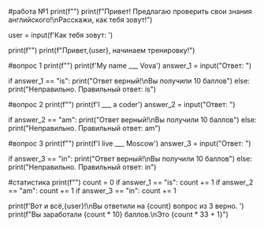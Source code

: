 #работа №1
print(f"")
print(f"Привет! Предлагаю проверить свои знания английского!\nРасскажи, как тебя зовут!")

user = input(f'Как тебя зовут: ')

print(f"")
print(f"Привет,{user}, начинаем тренировку!")

#вопрос 1
print(f"")
print(f'My name ___ Vova')
answer_1 = input("Ответ: ")

if answer_1 == "is":
    print("Ответ верный!\nВы получили 10 баллов")
else:
    print("Неправильно. Правильный ответ: is")

#вопрос 2
print(f"")
print(f'I ___ a coder')
answer_2 = input("Ответ: ")

if answer_2 == "am":
    print("Ответ верный!\nВы получили 10 баллов")
else:
    print("Неправильно. Правильный ответ: am")

#вопрос 3
print(f"")
print(f'I live ___ Moscow')
answer_3 = input("Ответ: ")

if answer_3 == "in":
    print("Ответ верный!\nВы получили 10 баллов")
else:
    print("Неправильно. Правильный ответ: in")

#статистика
print(f"")
count = 0
if answer_1 == "is":
    count += 1
if answer_2 == "am":
    count += 1
if answer_3 == "in":
    count += 1

print(f'Вот и всё,{user}!\nВы ответили на {count} вопрос из 3 верно. ')
print(f"Вы заработали {count * 10} баллов.\nЭто {count * 33 + 1}")
